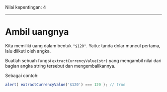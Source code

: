 Nilai kepentingan: 4

---

# Ambil uangnya

Kita memiliki uang dalam bentuk `"$120"`. Yaitu: tanda dolar muncul pertama, lalu diikuti oleh angka.

Buatlah sebuah fungsi `extractCurrencyValue(str)` yang mengambil nilai dari bagian angka string tersebut dan mengembalikannya.

Sebagai contoh:

```js
alert( extractCurrencyValue('$120') === 120 ); // true
```

